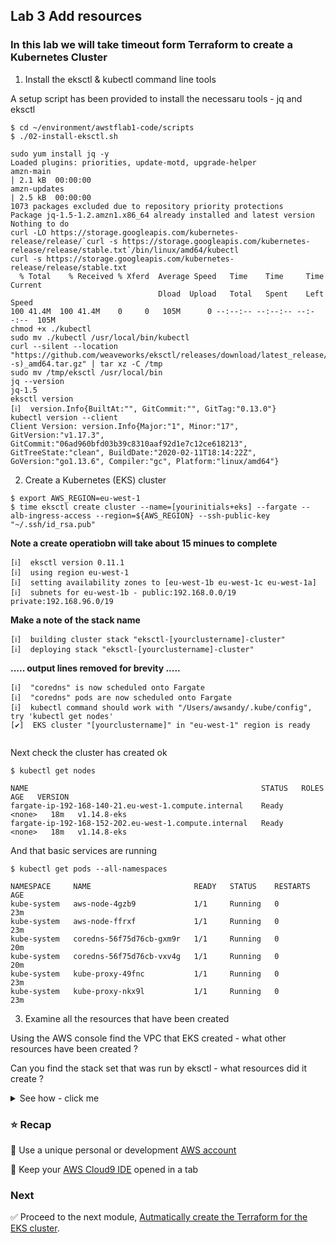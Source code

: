 ## Lab 3 Add resources

### In this lab we will take timeout form Terraform to create a Kubernetes Cluster



1. Install the eksctl & kubectl command line tools

A setup script has been provided to install the necessaru tools - jq and eksctl 

```console
$ cd ~/environment/awstflab1-code/scripts
$ ./02-install-eksctl.sh
```

```
sudo yum install jq -y
Loaded plugins: priorities, update-motd, upgrade-helper
amzn-main                                                                                                                                                                                 | 2.1 kB  00:00:00     
amzn-updates                                                                                                                                                                              | 2.5 kB  00:00:00     
1073 packages excluded due to repository priority protections
Package jq-1.5-1.2.amzn1.x86_64 already installed and latest version
Nothing to do
curl -LO https://storage.googleapis.com/kubernetes-release/release/`curl -s https://storage.googleapis.com/kubernetes-release/release/stable.txt`/bin/linux/amd64/kubectl
curl -s https://storage.googleapis.com/kubernetes-release/release/stable.txt
  % Total    % Received % Xferd  Average Speed   Time    Time     Time  Current
                                 Dload  Upload   Total   Spent    Left  Speed
100 41.4M  100 41.4M    0     0   105M      0 --:--:-- --:--:-- --:--:--  105M
chmod +x ./kubectl
sudo mv ./kubectl /usr/local/bin/kubectl
curl --silent --location "https://github.com/weaveworks/eksctl/releases/download/latest_release/eksctl_$(uname -s)_amd64.tar.gz" | tar xz -C /tmp
sudo mv /tmp/eksctl /usr/local/bin
jq --version
jq-1.5
eksctl version
[ℹ]  version.Info{BuiltAt:"", GitCommit:"", GitTag:"0.13.0"}
kubectl version --client
Client Version: version.Info{Major:"1", Minor:"17", GitVersion:"v1.17.3", GitCommit:"06ad960bfd03b39c8310aaf92d1e7c12ce618213", GitTreeState:"clean", BuildDate:"2020-02-11T18:14:22Z", GoVersion:"go1.13.6", Compiler:"gc", Platform:"linux/amd64"}
```

2. Create a Kubernetes (EKS) cluster

```console
$ export AWS_REGION=eu-west-1
$ time eksctl create cluster --name=[yourinitials+eks] --fargate --alb-ingress-access --region=${AWS_REGION} --ssh-public-key "~/.ssh/id_rsa.pub"
```
**Note a create operatiobn will take about 15 minues to complete**
```
[ℹ]  eksctl version 0.11.1
[ℹ]  using region eu-west-1
[ℹ]  setting availability zones to [eu-west-1b eu-west-1c eu-west-1a]
[ℹ]  subnets for eu-west-1b - public:192.168.0.0/19 private:192.168.96.0/19
```


**Make a note of the stack name**
```
[ℹ]  building cluster stack "eksctl-[yourclustername]-cluster"
[ℹ]  deploying stack "eksctl-[yourclustername]-cluster"
```
**..... output lines removed for brevity .....**

```
[ℹ]  "coredns" is now scheduled onto Fargate
[ℹ]  "coredns" pods are now scheduled onto Fargate
[ℹ]  kubectl command should work with "/Users/awsandy/.kube/config", try 'kubectl get nodes'
[✔]  EKS cluster "[yourclustername]" in "eu-west-1" region is ready


```

Next check the cluster has created ok
```console
$ kubectl get nodes
```
```
NAME                                                    STATUS   ROLES    AGE   VERSION
fargate-ip-192-168-140-21.eu-west-1.compute.internal    Ready    <none>   18m   v1.14.8-eks
fargate-ip-192-168-152-202.eu-west-1.compute.internal   Ready    <none>   18m   v1.14.8-eks
```

And that basic services are running

```console
$ kubectl get pods --all-namespaces
```
```
NAMESPACE     NAME                       READY   STATUS    RESTARTS   AGE
kube-system   aws-node-4gzb9             1/1     Running   0          23m
kube-system   aws-node-ffrxf             1/1     Running   0          23m
kube-system   coredns-56f75d76cb-gxm9r   1/1     Running   0          20m
kube-system   coredns-56f75d76cb-vxv4g   1/1     Running   0          20m
kube-system   kube-proxy-49fnc           1/1     Running   0          23m
kube-system   kube-proxy-nkx9l           1/1     Running   0          23m

```


3. Examine all the resources that have been created
   
Using the AWS console find the VPC that EKS created - what other resources have been created ? 

Can you find the stack set that was run by eksctl - what resources did it create ?

<details>
<summary>See how - click me</summary>
<p><ul>
<li>Using the AWS Console navigate to CloudFormation</li>
<li>Look for a stack name eksctl-[yourname]-cluster and click it's link</li>
<li>Look in the Events and Resources tabs to see what has been created</li>
</ul><p>
</details>




### :star: Recap

:key: Use a unique personal or development [AWS account](#aws-account)

:key: Keep your [AWS Cloud9 IDE](#aws-cloud9-ide) opened in a tab

### Next

:white_check_mark: Proceed to the next module, [Autmatically create the Terraform for the EKS cluster](../pull_terraform).



